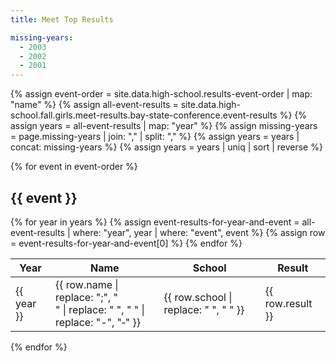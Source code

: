 ```yaml
---
title: Meet Top Results

missing-years:
  - 2003
  - 2002
  - 2001
---
```


{% assign event-order = site.data.high-school.results-event-order | map: "name" %}
{% assign all-event-results = site.data.high-school.fall.girls.meet-results.bay-state-conference.event-results %}
{% assign years = all-event-results | map: "year" %}
{% assign missing-years = page.missing-years | join: "," | split: "," %}
{% assign years = years | concat: missing-years %}
{% assign years = years | uniq | sort | reverse %}

{% for event in event-order %}

## {{ event }}

<table>
  <thead>
    <tr>
      <th>Year</th>
      <th>Name</th>
      <th>School</th>
      <th>Result</th>
    </tr>
  </thead>
  <tbody>
    {% for year in years %}
      {% assign event-results-for-year-and-event = all-event-results | where: "year", year | where: "event", event %}
      {% assign row = event-results-for-year-and-event[0] %}
      <tr>
        <td>{{ year }}</td>
        <td>{{ row.name | replace: ";", "<br>" | replace: " ", "&nbsp;" | replace: "-", "&#8209;" }}</td>
        <td>{{ row.school | replace: " ", "&nbsp;" }}</td>
        <td>{{ row.result }}</td>
      </tr>
    {% endfor %}
  </tbody>
</table>

{% endfor %}

